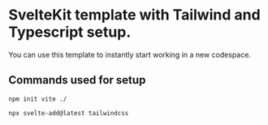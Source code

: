 # SvelteKit template with Tailwind and Typescript setup.
You can use this template to instantly start working in a new codespace.

## Commands used for setup

```
npm init vite ./
```

```
npx svelte-add@latest tailwindcss
```
